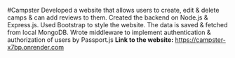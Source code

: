 #Campster
Developed a website that allows users to create, edit & delete camps & can add reviews to them. Created the backend on Node.js & Express.js. Used Bootstrap to style the website. The data is saved & fetched from local MongoDB. Wrote middleware to implement authentication & authorization of users by Passport.js
**Link to the website:** https://campster-x7bp.onrender.com
